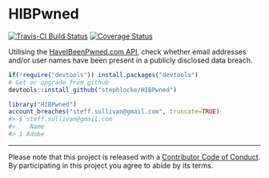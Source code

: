 <!-- README.md is generated from README.Rmd. Please edit that file -->
HIBPwned
========

[![Travis-CI Build Status](https://travis-ci.org/stephlocke/HIBPwned.svg?branch=master)](https://travis-ci.org/stephlocke/HIBPwned) [![Coverage Status](https://img.shields.io/coveralls/stephlocke/HIBPwned.svg)](https://coveralls.io/r/stephlocke/HIBPwned?branch=master)

Utilising the [HaveIBeenPwned.com API](https://haveibeenpwned.com/API/v2), check whether email addresses and/or user names have been present in a publicly disclosed data breach.

``` r
if(!require("devtools")) install.packages("devtools")
# Get or upgrade from github
devtools::install_github("stephlocke/HIBPwned")
```

``` r
library("HIBPwned")
account_breaches("steff.sullivan@gmail.com", truncate=TRUE)
#> $`steff.sullivan@gmail.com`
#>    Name
#> 1 Adobe
```

------------------------------------------------------------------------

Please note that this project is released with a [Contributor Code of Conduct](CONDUCT.md). By participating in this project you agree to abide by its terms.

